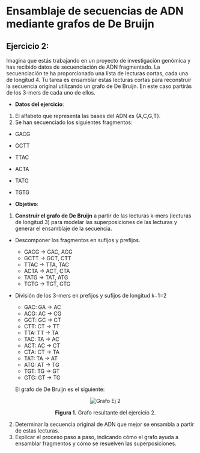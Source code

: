 # Ensamblaje de secuencias de ADN mediante grafos de De Bruijn 

## Ejercicio 2: 

Imagina que estás trabajando en un proyecto de investigación genómica y has recibido datos de  secuenciación de ADN fragmentado. La secuenciación te ha proporcionado una lista de lecturas cortas, cada una de longitud 4. Tu tarea es ensamblar estas lecturas cortas para reconstruir la  secuencia original utilizando un grafo de De Bruijn. En este caso partirás de los 3-mers de cada uno de ellos.

- **Datos del ejercicio**:
1. El alfabeto que representa las bases del ADN es {A,C,G,T}. 
2. Se han secuenciado los siguientes fragmentos: 
- GACG
- GCTT
- TTAC
- ACTA
- TATG
- TGTG

- **Objetivo**: 
1. **Construir el grafo de De Bruijn** a partir de las lecturas k-mers (lecturas de longitud 3) para modelar las superposiciones de las lecturas y generar el ensamblaje de la secuencia.

- Descomponer los fragmentos en sufijos y prefijos.
  - GACG -> GAC, ACG
  - GCTT -> GCT, CTT
  - TTAC -> TTA, TAC
  - ACTA -> ACT, CTA
  - TATG -> TAT, ATG
  - TGTG -> TGT, GTG

- División de los 3-mers en prefijos y sufijos de longitud k−1=2
  - GAC: GA -> AC
  - ACG: AC -> CG
  - GCT: GC -> CT
  - CTT: CT -> TT
  - TTA: TT -> TA
  - TAC: TA -> AC
  - ACT: AC -> CT
  - CTA: CT -> TA
  - TAT: TA -> AT
  - ATG: AT -> TG
  - TGT: TG -> GT
  - GTG: GT -> TG
 
  El grafo de De Bruijn es el siguiente:

  <div align="center">
  <img src="grafos/grafo_2.png" alt="Grafo Ej 2" />
    <p><strong>Figura 1.</strong> Grafo resultante del ejercicio 2.</p> 
</div>



2. Determinar la secuencia original de ADN que mejor se ensambla a partir de estas 
lecturas. 
4. Explicar el proceso paso a paso, indicando cómo el grafo ayuda a ensamblar fragmentos 
y cómo se resuelven las superposiciones.
